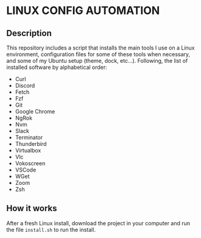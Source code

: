 # LINUX CONFIG AUTOMATION

## Description
This repository includes a script that installs the main tools I use on a Linux environment, configuration files for some of these tools when necessary, and some of my Ubuntu setup (theme, dock, etc...).
Following, the list of installed software by alphabetical order:
- Curl
- Discord
- Fetch
- Fzf
- Git
- Google Chrome
- NgRok
- Nvm
- Slack
- Terminator
- Thunderbird
- Virtualbox
- Vlc
- Vokoscreen
- VSCode
- WGet
- Zoom
- Zsh

## How it works
After a fresh Linux install, download the project in your computer and run the file `install.sh` to run the install.
